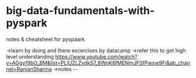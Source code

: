 # big-data-fundamentals-with-pyspark
notes &amp; cheatsheet for pyspaark

->learn by doing and there excercises by datacamp
->refer this to get high level understanding https://www.youtube.com/watch?v=AGgyf9bO_8M&list=PLlUZLZydkS7_8WnK8fMENmJFSfPwxw9Fi&ab_channel=RanjanSharma
->notes --
